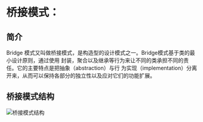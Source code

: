 # 桥接模式：
## 简介
Bridge 模式又叫做桥接模式，是构造型的设计模式之一。Bridge模式基于类的最小设计原则，通过使用
封装，聚合以及继承等行为来让不同的类承担不同的责任。它的主要特点是把抽象（abstraction）与行
为实现（implementation）分离开来，从而可以保持各部分的独立性以及应对它们的功能扩展。
## 桥接模式结构
![桥接模式结构](https://github.com/lzh984294471/designPattern/raw/pics/birdge.jpg)

